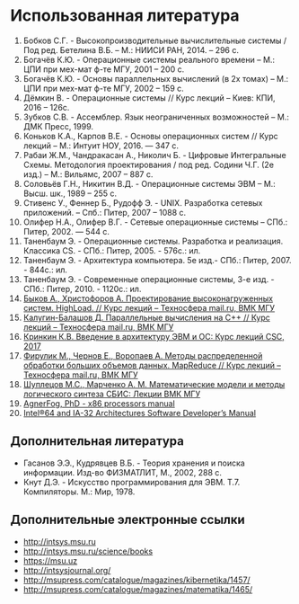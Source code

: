 # Использованная литература

1. Бобков С.Г. - Высокопроизводительные вычислительные системы / Под ред. Бетелина В.Б. – М.: НИИСИ РАН, 2014. – 296 с.
2. Богачёв К.Ю. - Операционные системы реального времени – М.: ЦПИ при мех-мат ф-те МГУ, 2001 – 200 с.
3. Богачёв К.Ю. - Основы параллельных вычислений (в 2х томах) – М.: ЦПИ при мех-мат ф-те МГУ, 2002 – 159 с.
4. Дёмкин В. - Операционные системы // Курс лекций – Киев: КПИ, 2016 – 126с.
5. Зубков С.В. - Ассемблер. Язык неограниченных возможностей – М.: ДМК Пресс, 1999.
6. Коньков К.А., Карпов В.Е. - Основы операционных систем // Курс лекций – М.: Интуит НОУ, 2016. — 347 с.
7. Рабаи Ж.М., Чандракасан A., Николич Б. - Цифровые Интегральные Схемы. Методология проектирования / под ред. Содини Ч.Г. (2е изд.) – М.: Вильямс, 2007 – 887 с.
8. Соловьёв Г.Н., Никитин В.Д. - Операционные системы ЭВМ – М.: Высш. шк., 1989 – 255 с.
9. Стивенс У., Феннер Б., Рудофф Э. - UNIX. Разработка сетевых приложений. – Спб.: Питер, 2007 – 1088 с.
10. Олифер Н.А., Олифер В.Г. - Сетевые операционные системы – СПб.: Питер, 2002. — 544 с.
11. Таненбаум Э. - Операционные системы. Разработка и реализация. Классика CS. - СПб.: Питер, 2005. - 576с.: ил.
12. Таненбаум Э. - Архитектура компьютера. 5е изд.- СПб.: Питер, 2007. - 844с.: ил.
13. Таненбаум Э. - Современные операционные системы, 3-е изд. - СПб.: Питер, 2010. - 1120с.: ил.
14. [Быков А., Христофоров А. Проектирование высоконагруженных систем. HighLoad. // Курс лекций – Техносфера mail.ru, ВМК МГУ](http://numeralis.ru/proektirovanie-vyisokonagruzhennyih-sistem-lektsiya-1-vvedenie-v-highload-byikov-aleksandr/)
15. [Калугин-Балашов Д. Параллельные вычисления на С++ // Курс лекций – Техносфера mail.ru, ВМК МГУ](https://www.youtube.com/playlist?list=PLrCZzMib1e9oag2Qgg76foi0x88gFs0rh)
16. [Кринкин К.В. Введение в архитектуру ЭВМ и ОС: Курс лекций CSC, 2017](https://compscicenter.ru/teachers/10)
17. [Фирулик М., Чернов Е., Воропаев А. Методы распределенной обработки больших объемов данных. MapReduce // Курс лекций – Техносфера mail.ru, ВМК МГУ](https://habr.com/company/mailru/blog/258045/)
18. [Шуплецов М.С., Марченко А. М. Математические модели и методы логического синтеза СБИС: Лекции ВМК МГУ](http://mk.cs.msu.ru/images/1/1e/Logic_synthesis_CMOS.pdf)
19. [AgnerFog, PhD - x86 processors manual](https://www.agner.org)
20. [Intel®64 and IA-32 Architectures Software Developer’s Manual](http://www.intel.com/content/www/us/en/processors/architectures-software-developer-manuals.html)

## Дополнительная литература

* Гасанов Э.Э., Кудрявцев В.Б. - Теория хранения и поиска информации. Изд-во ФИЗМАТЛИТ, М., 2002, 288 с.
* Кнут Д.Э. - Искусство программирования для ЭВМ. Т.7. Компиляторы. М.: Мир, 1978.

## Дополнительные электронные ссылки

* http://intsys.msu.ru
* http://intsys.msu.ru/science/books
* https://msu.uz
* http://intsysjournal.org/
* http://msupress.com/catalogue/magazines/kibernetika/1457/
* http://msupress.com/catalogue/magazines/matematika/1465/

